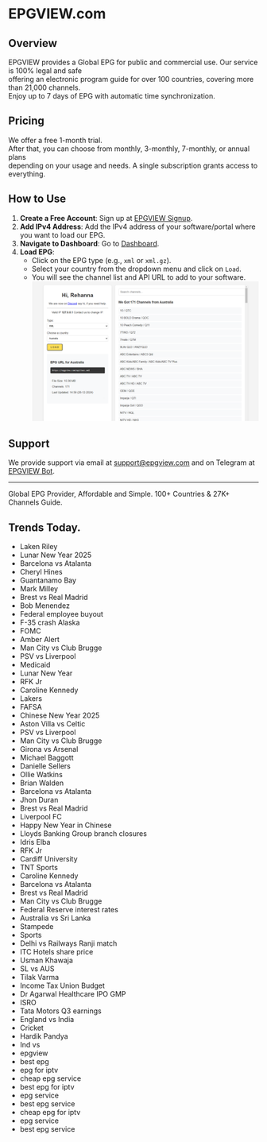 # EPGVIEW.com



## Overview
EPGVIEW provides a Global EPG for public and commercial use. Our service is 100% legal and safe\
offering an electronic program guide for over 100 countries, covering more than 21,000 channels.\
Enjoy up to 7 days of EPG with automatic time synchronization.

## Pricing
We offer a free 1-month trial. \
After that, you can choose from monthly, 3-monthly, 7-monthly, or annual plans \
depending on your usage and needs. A single subscription grants access to everything.

## How to Use
1. **Create a Free Account**: Sign up at [EPGVIEW Signup](https://epgview.com/signup.php).
2. **Add IPv4 Address**: Add the IPv4 address of your software/portal where you want to load our EPG.
3. **Navigate to Dashboard**: Go to [Dashboard](https://epgview.com/dashboard.php).
4. **Load EPG**:
   - Click on the EPG type (e.g., `xml` or `xml.gz`).
   - Select your country from the dropdown menu and click on `Load`.
   - You will see the channel list and API URL to add to your software.
![EPGVIEW](img/dashboard.png)
## Support
We provide support via email at [support@epgview.com](mailto:support@epgview.com) and on Telegram at [EPGVIEW Bot](https://t.me/epgview_bot).

---

Global EPG Provider, Affordable and Simple. 100+ Countries & 27K+ Channels Guide.

## Trends Today.

- Laken Riley
- Lunar New Year 2025
- Barcelona vs Atalanta
- Cheryl Hines
- Guantanamo Bay
- Mark Milley
- Brest vs Real Madrid
- Bob Menendez
- Federal employee buyout
- F-35 crash Alaska
- FOMC
- Amber Alert
- Man City vs Club Brugge
- PSV vs Liverpool
- Medicaid
- Lunar New Year
- RFK Jr
- Caroline Kennedy
- Lakers
- FAFSA
- Chinese New Year 2025
- Aston Villa vs Celtic
- PSV vs Liverpool
- Man City vs Club Brugge
- Girona vs Arsenal
- Michael Baggott
- Danielle Sellers
- Ollie Watkins
- Brian Walden
- Barcelona vs Atalanta
- Jhon Duran
- Brest vs Real Madrid
- Liverpool FC
- Happy New Year in Chinese
- Lloyds Banking Group branch closures
- Idris Elba
- RFK Jr
- Cardiff University
- TNT Sports
- Caroline Kennedy
- Barcelona vs Atalanta
- Brest vs Real Madrid
- Man City vs Club Brugge
- Federal Reserve interest rates
- Australia vs Sri Lanka
- Stampede
- Sports
- Delhi vs Railways Ranji match
- ITC Hotels share price
- Usman Khawaja
- SL vs AUS
- Tilak Varma
- Income Tax Union Budget
- Dr Agarwal Healthcare IPO GMP
- ISRO
- Tata Motors Q3 earnings
- England vs India
- Cricket
- Hardik Pandya
- Ind vs
- epgview
- best epg
- epg for iptv
- cheap epg service
- best epg for iptv
- epg service
- best epg service
- cheap epg for iptv
- epg service
- best epg service
